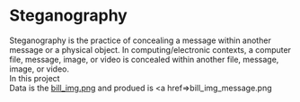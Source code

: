 # Steganography
Steganography is the practice of concealing a message within another message or a physical object.
 In computing/electronic contexts, a computer file, message, image, or video is concealed within another file, message, image, or video.<br>
In this project
<br>
Data is the <a href="https://github.com/RishavMishraRM/Steganography/blob/main/bill_img.png">bill_img.png</a>
and produed is <a href=>bill_img_message.png</a>
